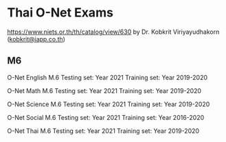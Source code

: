 # Thai O-Net Exams 
https://www.niets.or.th/th/catalog/view/630
by 
Dr. Kobkrit Viriyayudhakorn
(kobkrit@iapp.co.th)

## M6
O-Net English M.6
Testing set: Year 2021
Training set: Year 2019-2020

O-Net Math M.6
Testing set: Year 2021
Training set: Year 2019-2020

O-Net Science M.6
Testing set: Year 2021
Training set: Year 2019-2020

O-Net Social M.6
Testing set: Year 2021
Training set: Year 2016-2020

O-Net Thai M.6
Testing set: Year 2021
Training set: Year 2019-2020